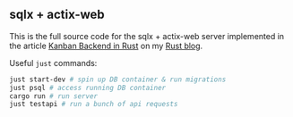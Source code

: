 ## sqlx + actix-web

This is the full source code for the sqlx + actix-web server implemented in the article [Kanban Backend in Rust](#) on my [Rust blog](https://github.com/pretzelhammer/rust-blog).

Useful `just` commands:

```bash
just start-dev # spin up DB container & run migrations
just psql # access running DB container
cargo run # run server
just testapi # run a bunch of api requests
```